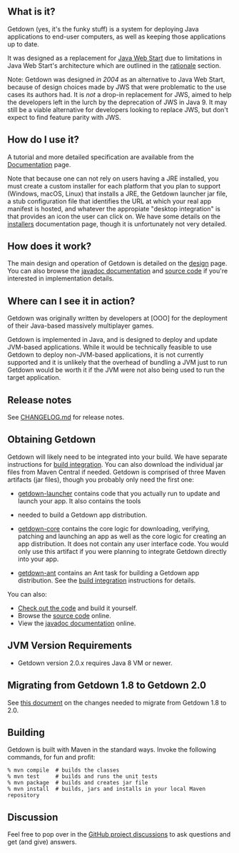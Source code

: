 ## What is it?

Getdown (yes, it's the funky stuff) is a system for deploying Java applications to end-user
computers, as well as keeping those applications up to date.

It was designed as a replacement
for [Java Web Start](https://docs.oracle.com/javase/8/docs/technotes/guides/javaws/)
due to limitations in Java Web Start's architecture which are outlined in the
[rationale](https://github.com/bekoenig/getdown/wiki/Rationale) section.

Note: Getdown was designed *in 2004* as an alternative to Java Web Start, because of design choices
made by JWS that were problematic to the use cases its authors had. It is _not_ a drop-in
replacement for JWS, aimed to help the developers left in the lurch by the deprecation of JWS in
Java 9. It may still be a viable alternative for developers looking to replace JWS, but don't
expect to find feature parity with JWS.

## How do I use it?

A tutorial and more detailed specification are available from the [Documentation] page.

Note that because one can not rely on users having a JRE installed, you must create a custom
installer for each platform that you plan to support (Windows, macOS, Linux) that installs a JRE,
the Getdown launcher jar file, a stub configuration file that identifies the URL at which your real
app manifest is hosted, and whatever the appropiate "desktop integration" is that provides an icon
the user can click on. We have some details on the
[installers](https://github.com/bekoenig/getdown/wiki/Installers) documentation page, though it
is unfortunately not very detailed.

## How does it work?

The main design and operation of Getdown is detailed on the
[design](https://github.com/bekoenig/getdown/wiki/Design) page. You can also browse the
[javadoc documentation] and [source code] if you're interested in implementation details.

## Where can I see it in action?

Getdown was originally written by developers at [OOO] for the deployment of their Java-based
massively multiplayer games.

Getdown is implemented in Java, and is designed to deploy and update JVM-based applications. While
it would be technically feasible to use Getdown to deploy non-JVM-based applications, it is not
currently supported and it is unlikely that the overhead of bundling a JVM just to run Getdown
would be worth it if the JVM were not also being used to run the target application.

## Release notes

See [CHANGELOG.md](CHANGELOG.md) for release notes.

## Obtaining Getdown

Getdown will likely need to be integrated into your build. We have separate instructions for
[build integration]. You can also download the individual jar files from Maven Central if needed.
Getdown is comprised of three Maven artifacts (jar files), though you probably only need the first
one:

* [getdown-launcher](https://repo1.maven.org/maven2/com/bekoenig/getdown/getdown-launcher)
  contains code that you actually run to update and launch your app. It also contains the tools
* needed to build a Getdown app distribution.

* [getdown-core](https://repo1.maven.org/maven2/com/bekoenig/getdown/getdown-core) contains the
  core logic for downloading, verifying, patching and launching an app as well as the core logic
  for creating an app distribution. It does not contain any user interface code. You would only
  use this artifact if you were planning to integrate Getdown directly into your app.

* [getdown-ant](http://repo2.maven.org/maven2/com/bekoenig/getdown/getdown-ant) contains an Ant
  task for building a Getdown app distribution. See the [build integration] instructions for
  details.

You can also:

* [Check out the code](https://github.com/bekoenig/getdown) and build it yourself.
* Browse the [source code] online.
* View the [javadoc documentation] online.

## JVM Version Requirements

* Getdown version 2.0.x requires Java 8 VM or newer.

## Migrating from Getdown 1.8 to Getdown 2.0

See [this document](https://github.com/bekoenig/getdown/wiki/Migrating-from-1.8-to-2.0) on the
changes needed to migrate from Getdown 1.8 to 2.0.

## Building

Getdown is built with Maven in the standard ways. Invoke the following commands, for fun and
profit:

```
% mvn compile  # builds the classes
% mvn test     # builds and runs the unit tests
% mvn package  # builds and creates jar file
% mvn install  # builds, jars and installs in your local Maven repository
```

## Discussion

Feel free to pop over in the [GitHub project discussions](https://github.com/bekoenig/getdown/discussions) to ask questions and get (and give) answers.

[Documentation]: https://github.com/bekoenig/getdown/wiki
[source code]: https://github.com/bekoenig/getdown/tree/master/src/main/java/com/threerings/getdown/launcher
[javadoc documentation]: https://github.com/bekoenig/getdown/apidocs/
[build integration]: https://github.com/bekoenig/getdown/wiki/Build-Integration
